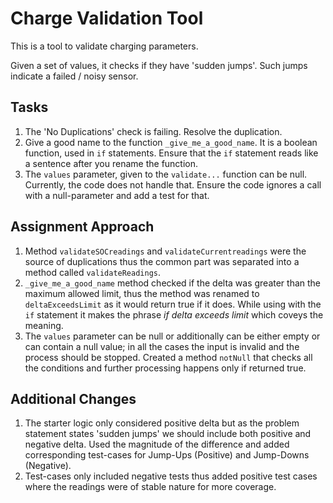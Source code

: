 # Charge Validation Tool

This is a tool to validate charging parameters.

Given a set of values, it checks if they have 'sudden jumps'.
Such jumps indicate a failed / noisy sensor.

## Tasks

1. The 'No Duplications' check is failing. Resolve the duplication.
1. Give a good name to the function `_give_me_a_good_name`.
It is a boolean function, used in `if` statements.
Ensure that the `if` statement reads like a sentence after you rename the function.
1. The `values` parameter, given to the `validate...` function can be null.
Currently, the code does not handle that.
Ensure the code ignores a call with a null-parameter and add a test for that.

## Assignment Approach

1. Method `validateSOCreadings` and `validateCurrentreadings` were the source of duplications thus the common part was separated into a method called `validateReadings`.
2. `_give_me_a_good_name` method checked if the delta was greater than the maximum allowed limit, thus the method was renamed to `deltaExceedsLimit` as it would return true if it does. While using with the `if` statement it makes the phrase *if delta exceeds limit* which coveys the meaning.
3. The `values` parameter can be null or additionally can be either empty or can contain a null value; in all the cases the input is invalid and the process should be stopped. Created a method `notNull` that checks all the conditions and further processing happens only if returned true.

## Additional Changes

1. The starter logic only considered positive delta but as the problem statement states 'sudden jumps' we should include both positive and negative delta. Used the magnitude of the difference and added corresponding test-cases for Jump-Ups (Positive) and Jump-Downs (Negative).
2. Test-cases only included negative tests thus added positive test cases where the readings were of stable nature for more coverage.